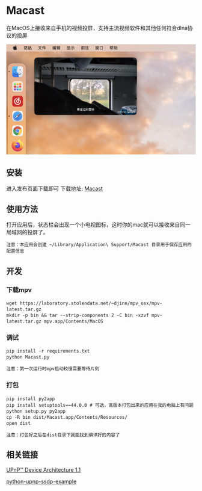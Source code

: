 # Macast

在MacOS上接收来自手机的视频投屏，支持主流视频软件和其他任何符合dlna协议的投屏

![demo](demo.png)

## 安装

进入发布页面下载即可
下载地址:  [Macast](https://github.com/xfangfang/Macast/releases/latest)


## 使用方法

打开应用后，状态栏会出现一个小电视图标，这时你的mac就可以接收来自同一局域网的投屏了。

`注意：本应用会创建 ~/Library/Application\ Support/Macast 目录用于保存应用的配置信息`


## 开发

### 下载mpv

```shell
wget https://laboratory.stolendata.net/~djinn/mpv_osx/mpv-latest.tar.gz
mkdir -p bin && tar --strip-components 2 -C bin -xzvf mpv-latest.tar.gz mpv.app/Contents/MacOS
```

### 调试

```shell
pip install -r requirements.txt
python Macast.py
```

`注意：第一次运行时mpv启动较慢需要等待片刻`

### 打包

```shell
pip install py2app
pip install setuptools==44.0.0 # 可选，高版本打包出来的应用在我的电脑上有问题
python setup.py py2app
cp -R bin dist/Macast.app/Contents/Resources/
open dist
```

`注意：打包好之后在dist目录下就能找到编译好的内容了`


## 相关链接

[UPnP™ Device Architecture 1.1](http://upnp.org/specs/arch/UPnP-arch-DeviceArchitecture-v1.1.pdf)

[python-upnp-ssdp-example](https://github.com/ZeWaren/python-upnp-ssdp-example)
